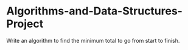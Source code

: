 # Algorithms-and-Data-Structures-Project
 Write an algorithm to find the minimum total to go from start to finish.
